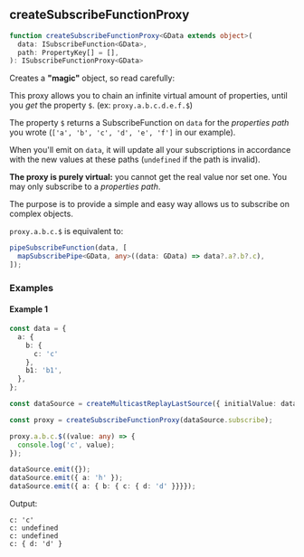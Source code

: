 ## createSubscribeFunctionProxy

```ts
function createSubscribeFunctionProxy<GData extends object>(
  data: ISubscribeFunction<GData>,
  path: PropertyKey[] = [],
): ISubscribeFunctionProxy<GData>
```

Creates a **"magic"** object, so read carefully:

This proxy allows you to chain an infinite virtual amount of properties, until you *get* the property `$`.
(ex: `proxy.a.b.c.d.e.f.$`)

The property `$` returns a SubscribeFunction on `data` for the *properties path* you wrote (`['a', 'b', 'c', 'd', 'e', 'f']` in our example).

When you'll emit on `data`, it will update all your subscriptions in accordance with the new values at these paths
(`undefined` if the path is invalid).

**The proxy is purely virtual:** you cannot get the real value nor set one. You may only subscribe to a *properties path*.

The purpose is to provide a simple and easy way allows us to subscribe on complex objects.


`proxy.a.b.c.$` is equivalent to:

```ts 
pipeSubscribeFunction(data, [
  mapSubscribePipe<GData, any>((data: GData) => data?.a?.b?.c),
]);
```
     
### Examples

#### Example 1

```ts
const data = {
  a: {
    b: {
      c: 'c'
    },
    b1: 'b1',
  },
};

const dataSource = createMulticastReplayLastSource({ initialValue: data });

const proxy = createSubscribeFunctionProxy(dataSource.subscribe);

proxy.a.b.c.$((value: any) => {
  console.log('c', value);
});

dataSource.emit({});
dataSource.emit({ a: 'h' });
dataSource.emit({ a: { b: { c: { d: 'd' }}}});
```

Output:

```text
c: 'c'
c: undefined
c: undefined
c: { d: 'd' }
```





